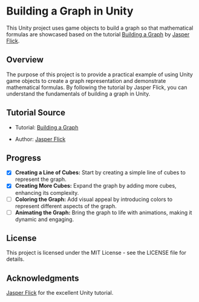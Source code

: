 # Building a Graph in Unity

This Unity project uses game objects to build a graph so that mathematical formulas are showcased based on the tutorial [Building a Graph](https://catlikecoding.com/unity/tutorials/basics/building-a-graph/) by [Jasper Flick](https://catlikecoding.com/).

## Overview

The purpose of this project is to provide a practical example of using Unity game objects to create a graph representation and demonstrate mathematical formulas. By following the tutorial by Jasper Flick, you can understand the fundamentals of building a graph in Unity.

## Tutorial Source

- Tutorial: [Building a Graph](https://catlikecoding.com/unity/tutorials/basics/building-a-graph/)

- Author: [Jasper Flick](https://catlikecoding.com/)

## Progress

- [x] **Creating a Line of Cubes:** Start by creating a simple line of cubes to represent the graph.
- [x] **Creating More Cubes:** Expand the graph by adding more cubes, enhancing its complexity.
- [ ] **Coloring the Graph:** Add visual appeal by introducing colors to represent different aspects of the graph.
- [ ] **Animating the Graph:** Bring the graph to life with animations, making it dynamic and engaging.

## License

This project is licensed under the MIT License - see the LICENSE file for details.

## Acknowledgments

[Jasper Flick](https://catlikecoding.com/) for the excellent Unity tutorial.

